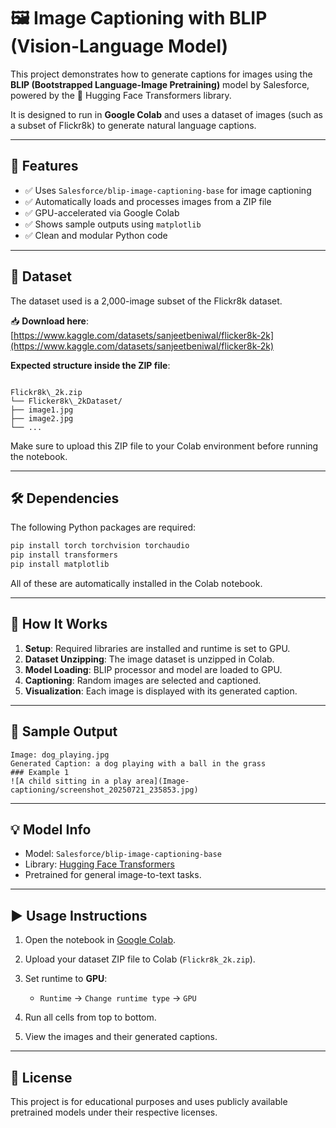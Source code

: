 
# 🖼️ Image Captioning with BLIP (Vision-Language Model)

This project demonstrates how to generate captions for images using the **BLIP (Bootstrapped Language-Image Pretraining)** model by Salesforce, powered by the 🤗 Hugging Face Transformers library.

It is designed to run in **Google Colab** and uses a dataset of images (such as a subset of Flickr8k) to generate natural language captions.

---

## 📌 Features

- ✅ Uses `Salesforce/blip-image-captioning-base` for image captioning
- ✅ Automatically loads and processes images from a ZIP file
- ✅ GPU-accelerated via Google Colab
- ✅ Shows sample outputs using `matplotlib`
- ✅ Clean and modular Python code

---

## 📁 Dataset

The dataset used is a 2,000-image subset of the Flickr8k dataset.

📥 **Download here**:  
[https://www.kaggle.com/datasets/sanjeetbeniwal/flicker8k-2k](https://www.kaggle.com/datasets/sanjeetbeniwal/flicker8k-2k)

**Expected structure inside the ZIP file**:

```

Flickr8k\_2k.zip
└── Flicker8k\_2kDataset/
├── image1.jpg
├── image2.jpg
└── ...

````

Make sure to upload this ZIP file to your Colab environment before running the notebook.

---

## 🛠️ Dependencies

The following Python packages are required:

```bash
pip install torch torchvision torchaudio
pip install transformers
pip install matplotlib
````

All of these are automatically installed in the Colab notebook.

---

## 🚀 How It Works

1. **Setup**: Required libraries are installed and runtime is set to GPU.
2. **Dataset Unzipping**: The image dataset is unzipped in Colab.
3. **Model Loading**: BLIP processor and model are loaded to GPU.
4. **Captioning**: Random images are selected and captioned.
5. **Visualization**: Each image is displayed with its generated caption.

---

## 📸 Sample Output

```
Image: dog_playing.jpg
Generated Caption: a dog playing with a ball in the grass
### Example 1
![A child sitting in a play area](Image-captioning/screenshot_20250721_235853.jpg)
```

---

## 💡 Model Info

* Model: `Salesforce/blip-image-captioning-base`
* Library: [Hugging Face Transformers](https://huggingface.co/docs/transformers/index)
* Pretrained for general image-to-text tasks.

---

## ▶️ Usage Instructions

1. Open the notebook in [Google Colab](https://colab.research.google.com/).
2. Upload your dataset ZIP file to Colab (`Flickr8k_2k.zip`).
3. Set runtime to **GPU**:

   * `Runtime` → `Change runtime type` → `GPU`
4. Run all cells from top to bottom.
5. View the images and their generated captions.

---

## 📄 License

This project is for educational purposes and uses publicly available pretrained models under their respective licenses.


